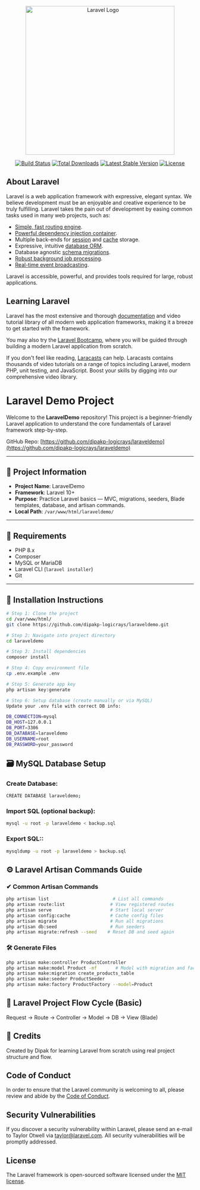 <p align="center"><a href="https://laravel.com" target="_blank"><img src="https://raw.githubusercontent.com/laravel/art/master/logo-lockup/5%20SVG/2%20CMYK/1%20Full%20Color/laravel-logolockup-cmyk-red.svg" width="400" alt="Laravel Logo"></a></p>

<p align="center">
<a href="https://github.com/laravel/framework/actions"><img src="https://github.com/laravel/framework/workflows/tests/badge.svg" alt="Build Status"></a>
<a href="https://packagist.org/packages/laravel/framework"><img src="https://img.shields.io/packagist/dt/laravel/framework" alt="Total Downloads"></a>
<a href="https://packagist.org/packages/laravel/framework"><img src="https://img.shields.io/packagist/v/laravel/framework" alt="Latest Stable Version"></a>
<a href="https://packagist.org/packages/laravel/framework"><img src="https://img.shields.io/packagist/l/laravel/framework" alt="License"></a>
</p>

## About Laravel

Laravel is a web application framework with expressive, elegant syntax. We believe development must be an enjoyable and creative experience to be truly fulfilling. Laravel takes the pain out of development by easing common tasks used in many web projects, such as:

- [Simple, fast routing engine](https://laravel.com/docs/routing).
- [Powerful dependency injection container](https://laravel.com/docs/container).
- Multiple back-ends for [session](https://laravel.com/docs/session) and [cache](https://laravel.com/docs/cache) storage.
- Expressive, intuitive [database ORM](https://laravel.com/docs/eloquent).
- Database agnostic [schema migrations](https://laravel.com/docs/migrations).
- [Robust background job processing](https://laravel.com/docs/queues).
- [Real-time event broadcasting](https://laravel.com/docs/broadcasting).

Laravel is accessible, powerful, and provides tools required for large, robust applications.

## Learning Laravel

Laravel has the most extensive and thorough [documentation](https://laravel.com/docs) and video tutorial library of all modern web application frameworks, making it a breeze to get started with the framework.

You may also try the [Laravel Bootcamp](https://bootcamp.laravel.com), where you will be guided through building a modern Laravel application from scratch.

If you don't feel like reading, [Laracasts](https://laracasts.com) can help. Laracasts contains thousands of video tutorials on a range of topics including Laravel, modern PHP, unit testing, and JavaScript. Boost your skills by digging into our comprehensive video library.

# Laravel Demo Project

Welcome to the **LaravelDemo** repository! This project is a beginner-friendly Laravel application to understand the core fundamentals of Laravel framework step-by-step.

GitHub Repo: [https://github.com/dipakp-logicrays/laraveldemo](https://github.com/dipakp-logicrays/laraveldemo)

---

## 📁 Project Information
- **Project Name**: LaravelDemo
- **Framework**: Laravel 10+
- **Purpose**: Practice Laravel basics — MVC, migrations, seeders, Blade templates, database, and artisan commands.
- **Local Path**: `/var/www/html/laraveldemo/`

---

## 🧰 Requirements
- PHP 8.x
- Composer
- MySQL or MariaDB
- Laravel CLI (`laravel installer`)
- Git

---

## 🚀 Installation Instructions

```bash
# Step 1: Clone the project
cd /var/www/html/
git clone https://github.com/dipakp-logicrays/laraveldemo.git

# Step 2: Navigate into project directory
cd laraveldemo

# Step 3: Install dependencies
composer install

# Step 4: Copy environment file
cp .env.example .env

# Step 5: Generate app key
php artisan key:generate

# Step 6: Setup database (create manually or via MySQL)
Update your .env file with correct DB info:

DB_CONNECTION=mysql
DB_HOST=127.0.0.1
DB_PORT=3306
DB_DATABASE=laraveldemo
DB_USERNAME=root
DB_PASSWORD=your_password
```

## 🗃️ MySQL Database Setup

### Create Database:

```bash
CREATE DATABASE laraveldemo;
```

### Import SQL (optional backup):
```bash
mysql -u root -p laraveldemo < backup.sql
```


### Export SQL::
```bash
mysqldump -u root -p laraveldemo > backup.sql
```

## ⚙️ Laravel Artisan Commands Guide

### ✔ Common Artisan Commands

```bash
php artisan list                        # List all commands
php artisan route:list                 # View registered routes
php artisan serve                      # Start local server
php artisan config:cache               # Cache config files
php artisan migrate                    # Run all migrations
php artisan db:seed                    # Run seeders
php artisan migrate:refresh --seed    # Reset DB and seed again
```

### 🛠 Generate Files
```bash
php artisan make:controller ProductController
php artisan make:model Product -mf       # Model with migration and factory
php artisan make:migration create_products_table
php artisan make:seeder ProductSeeder
php artisan make:factory ProductFactory --model=Product
```

## 🔄 Laravel Project Flow Cycle (Basic)

Request -> Route -> Controller -> Model -> DB -> View (Blade)

## 🙏 Credits

Created by Dipak for learning Laravel from scratch using real project structure and flow.


## Code of Conduct

In order to ensure that the Laravel community is welcoming to all, please review and abide by the [Code of Conduct](https://laravel.com/docs/contributions#code-of-conduct).

## Security Vulnerabilities

If you discover a security vulnerability within Laravel, please send an e-mail to Taylor Otwell via [taylor@laravel.com](mailto:taylor@laravel.com). All security vulnerabilities will be promptly addressed.

## License

The Laravel framework is open-sourced software licensed under the [MIT license](https://opensource.org/licenses/MIT).
